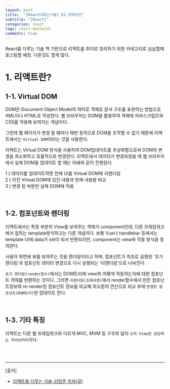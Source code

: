 ```yaml
---
layout: post
title:  "[React다루는기술] 01.리액트란"
subtitle: "[React]"
categories: react
tags: react-dealwith
comments: true
---
```


React를 다루는 기술 책 기반으로 리액트를 취미로 정리하기 위한 카테고리로 심심할때 포스팅할 예정. 다른것도 할게 많다.

# 1. 리액트란?

## 1-1. Virtual DOM

DOM은 Document Object Model의 약어로 객체로 문서 구조를 표햔하는 방법으로 XML이나 HTML로 작성한다. 웹 브라우저는 DOM을 활용하여 객체에 자바스크립트와 CSS를 적용해 보여지는 개념이다.

그런데 웹 페이지가 변경 될 떄마다 매번 동적으로 DOM을 조작할 수 없기 때문에 리액트에서는 `Virtual DOM`이라는 것을 사용한다.

리액트는 Virtual DOM 방식을 사용하여 DOM업데이트를 추상화함으로써 DOM의 변경을 최소화하고 효율적으로 변경한다. 리액트에서 데이터가 변경되었을 때 웹 브라우저에서 실제 DOM을 업데이트 할 때는 아래와 같이 진행된다.

1 ) 데이터를 업데이트하면 전체 UI를 Virtual DOM에 리렌더링  
2 ) 이전 Virtual DOM에 있던 내용과 현재 내용을 비교  
3 ) 변경 된 부분만 실제 DOM에 적용

<br>

## 1-2. 컴포넌트와 렌더링

리액트에서는 특정 부분의 View를 보여주는 객체가 component인데, 다른 프레임워크에서 접하는 template방식하고는 다른 개념이다. 보통 Vue나 handlebar 등에서는 template UI에 data가 set이 되서 반환되지만, component는 view와 작동 방식을 정의한다.

사용자 화면에 뷰를 보여주는 것을 렌더링이라고 하며, 컴포넌트가 최초로 실행한 '초기 렌더링'과 컴포넌트 데이터 변경으로 다시 실행되는 '리렌더링'으로 나눠진다. 

`초기 렌더링(render함수)`에서는 DOM트리에 view와 어떻게 작동하는지에 대한 컴포넌트 객체를 반환하는 것이다. 그러면 `리렌더링(조화과정)`에서 render함수에서 만든 컴포넌트정보와 re-render된 컴포넌트 정보를 비교해 최소환의 연산으로 비교 후에 `변경된 컴포넌트(DOM트리)`만 업데이트 한다.

<br>

## 1-3. 기타 특징

리액트는 다른 웹 프레임워크와 다르게 MVC, MVM 등 구조와 달리 `오직 View만 담당하는 라이브러리`이다.

<br><br>

---
[출처]
- [리액트를 다루는 기술-김민준 저자(글)](https://product.kyobobook.co.kr/detail/S000001792882)